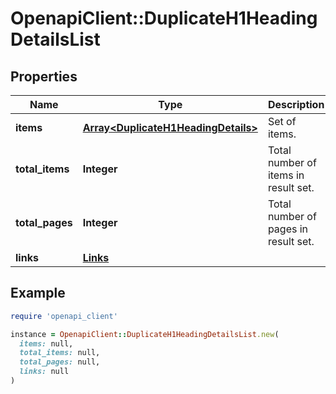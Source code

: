# OpenapiClient::DuplicateH1HeadingDetailsList

## Properties

| Name | Type | Description | Notes |
| ---- | ---- | ----------- | ----- |
| **items** | [**Array&lt;DuplicateH1HeadingDetails&gt;**](DuplicateH1HeadingDetails.md) | Set of items. |  |
| **total_items** | **Integer** | Total number of items in result set. |  |
| **total_pages** | **Integer** | Total number of pages in result set. |  |
| **links** | [**Links**](Links.md) |  | [optional] |

## Example

```ruby
require 'openapi_client'

instance = OpenapiClient::DuplicateH1HeadingDetailsList.new(
  items: null,
  total_items: null,
  total_pages: null,
  links: null
)
```

